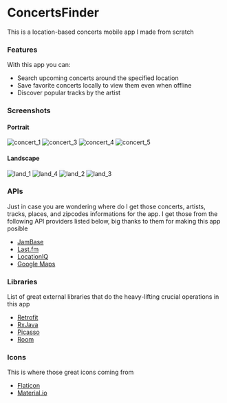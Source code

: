 # ConcertsFinder 
This is a location-based concerts mobile app I made from scratch 
### Features
With this app you can: 
* Search upcoming concerts around the specified location
* Save favorite concerts locally to view them even when offline
* Discover popular tracks by the artist
### Screenshots
#### Portrait
![concert_1](http://res.cloudinary.com/jlaja/image/upload/c_scale,w_210/v1532577712/concert_1.png) ![concert_3](http://res.cloudinary.com/jlaja/image/upload/c_scale,w_210/v1532577712/concert_3.png) ![concert_4](http://res.cloudinary.com/jlaja/image/upload/c_scale,w_210/v1532577713/concert_4.png) ![concert_5](http://res.cloudinary.com/jlaja/image/upload/c_scale,w_210/v1532577713/concert_5.png)
#### Landscape
![land_1](http://res.cloudinary.com/jlaja/image/upload/c_scale,w_420/v1532577713/landscape_1.png) ![land_4](http://res.cloudinary.com/jlaja/image/upload/c_scale,w_420/v1532577713/landscape_4.png) ![land_2](http://res.cloudinary.com/jlaja/image/upload/c_scale,w_420/v1532577713/landscape_2.png) ![land_3](http://res.cloudinary.com/jlaja/image/upload/c_scale,w_420/v1532577713/landscape_3.png)
### APIs
Just in case you are wondering where do I get those concerts, artists, tracks, places, and zipcodes informations for the app.
I get those from the following API providers listed below, big thanks to them for making this app posible
* [JamBase](http://developer.jambase.com/)
* [Last.fm](https://www.last.fm/api)
* [LocationIQ](https://locationiq.com/)
* [Google Maps](https://cloud.google.com/maps-platform/)
### Libraries
List of great external libraries that do the heavy-lifting crucial operations in this app
* [Retrofit](http://square.github.io/retrofit/)
* [RxJava](https://github.com/ReactiveX/RxAndroid)
* [Picasso](http://square.github.io/picasso/)
* [Room](https://developer.android.com/topic/libraries/architecture/room)

### Icons
This is where those great icons coming from
* [Flaticon](https://www.flaticon.com/search?word=concert)
* [Material.io](https://material.io/tools/icons/)

